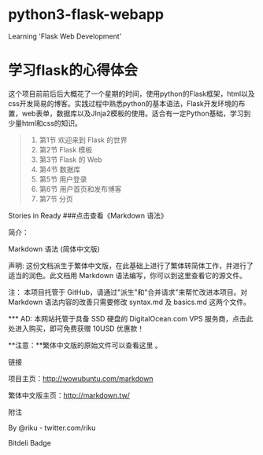 # python3-flask-webapp
Learning 'Flask Web Development'


# 学习flask的心得体会
  这个项目前前后后大概花了一个星期的时间，使用python的Flask框架，html以及css开发简易的博客。实践过程中熟悉python的基本语法，Flask开发环境的布置，web表单，数据库以及JInja2模板的使用。适合有一定Python基础，学习到少量html和css的知识。
  
 >1.  第1节  欢迎来到 Flask 的世界 
 >2.  第2节  Flask 模板 
 >3.  第3节  Flask 的 Web 
 >4.  第4节  数据库 
 >5.  第5节  用户登录 
 >6.  第6节  用户首页和发布博客 
 >7.  第7节  分页

Stories in Ready
###点击查看《Markdown 语法》

简介：

Markdown 语法 (简体中文版)

声明: 这份文档派生于繁体中文版，在此基础上进行了繁体转简体工作，并进行了适当的润色。此文档用 Markdown 语法编写，你可以到这里查看它的源文件。

注： 本项目托管于 GitHub，请通过"派生"和"合并请求"来帮忙改进本项目。对 Markdown 语法内容的改善只需要修改 syntax.md 及 basics.md 这两个文件。

*** AD: 本网站托管于具备 SSD 硬盘的 DigitalOcean.com VPS 服务商，点击此处进入购买，即可免费获赠 10USD 优惠款！

**注意：**繁体中文版的原始文件可以查看这里 。

链接

项目主页：http://wowubuntu.com/markdown

繁体中文版主页：http://markdown.tw/

附注

By @riku - twitter.com/riku

Bitdeli Badge
